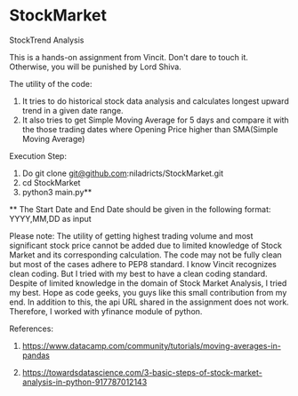 # StockMarket
StockTrend Analysis

This is a hands-on assignment from Vincit. Don't dare to touch it. Otherwise, you will be punished by Lord Shiva.

The utility of the code:

1. It tries to do historical stock data analysis and calculates longest upward trend in a given date range.
2. It also tries to get Simple Moving Average for 5 days and compare it with the those trading dates where Opening Price higher than SMA(Simple Moving Average)

Execution Step:

1. Do git clone git@github.com:niladricts/StockMarket.git
2. cd StockMarket
3. python3 main.py**

** The Start Date and End Date should be given in the following format: YYYY,MM,DD as input

Please note: The utility of getting highest trading volume and most significant stock price cannot be added due to limited knowledge of Stock Market and its
corresponding calculation. The code may not be fully clean but most of the cases adhere to PEP8 standard. I know Vincit recognizes clean coding. But I tried
with my best to have a clean coding standard. Despite of limited knowledge in the domain of Stock Market Analysis, I tried my best. Hope as code geeks, you guys
like this small contribution from my end. In addition to this, the api URL shared in the assignment does not work. Therefore, I worked with yfinance module of python.

References:

1. https://www.datacamp.com/community/tutorials/moving-averages-in-pandas

2. https://towardsdatascience.com/3-basic-steps-of-stock-market-analysis-in-python-917787012143

